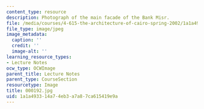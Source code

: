 ```yaml
---
content_type: resource
description: Photograph of the main facade of the Bank Misr.
file: /media/courses/4-615-the-architecture-of-cairo-spring-2002/1a1a493314a74eb3a7a87ca615419e9a_000192.jpg
file_type: image/jpeg
image_metadata:
  caption: ''
  credit: ''
  image-alt: ''
learning_resource_types:
- Lecture Notes
ocw_type: OCWImage
parent_title: Lecture Notes
parent_type: CourseSection
resourcetype: Image
title: 000192.jpg
uid: 1a1a4933-14a7-4eb3-a7a8-7ca615419e9a
---
```

